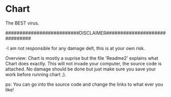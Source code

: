 # Chart
The BEST virus.


##########################DISCLAIMER##############################

-I am not responsible for any damage delt, this is at your own risk.



Overview:
  Chart is mostly a suprise but the file 'Readme2' explains what Chart does exactly.
 This will not invade your computer, the source code is attached.
 No damage should be done but just make sure you save your work before
 running chart ;).



ps: You can go into the source code and change the links to what ever you like!
